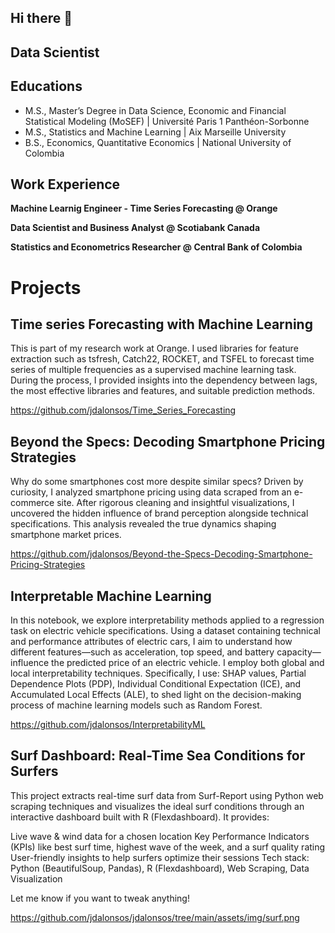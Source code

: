 ## Hi there 👋
## Data Scientist

## Educations
- M.S., Master’s Degree in Data Science, Economic and Financial Statistical Modeling (MoSEF) | Université Paris 1 Panthéon-Sorbonne
- M.S., Statistics and Machine Learning | Aix Marseille University 
- B.S., Economics, Quantitative Economics | National University of Colombia

## Work Experience 

**Machine Learnig Engineer - Time Series Forecasting @ Orange**

**Data Scientist and Business Analyst @ Scotiabank Canada**

**Statistics and Econometrics Researcher @ Central Bank of Colombia**

# Projects

## Time series Forecasting with Machine Learning

This is part of my research work at Orange. I used libraries for feature extraction such as tsfresh, Catch22, ROCKET, and TSFEL to forecast time series of multiple frequencies as a supervised machine learning task. During the process, I provided insights into the dependency between lags, the most effective libraries and features, and suitable prediction methods.

https://github.com/jdalonsos/Time_Series_Forecasting

## Beyond the Specs: Decoding Smartphone Pricing Strategies

Why do some smartphones cost more despite similar specs? Driven by curiosity, I analyzed smartphone pricing using data scraped from an e-commerce site. After rigorous cleaning and insightful visualizations, I uncovered the hidden influence of brand perception alongside technical specifications. This analysis revealed the true dynamics shaping smartphone market prices.

https://github.com/jdalonsos/Beyond-the-Specs-Decoding-Smartphone-Pricing-Strategies


## Interpretable Machine Learning

In this notebook, we explore interpretability methods applied to a regression task on electric vehicle specifications. Using a dataset containing technical and performance attributes of electric cars, I aim to understand how different features—such as acceleration, top speed, and battery capacity—influence the predicted price of an electric vehicle. I employ both global and local interpretability techniques. Specifically, I use:  SHAP values, Partial Dependence Plots (PDP), Individual Conditional Expectation (ICE), and Accumulated Local Effects (ALE), to shed light on the decision-making process of machine learning models such as Random Forest. 

https://github.com/jdalonsos/InterpretabilityML

## Surf Dashboard: Real-Time Sea Conditions for Surfers

This project extracts real-time surf data from Surf-Report using Python web scraping techniques and visualizes the ideal surf conditions through an interactive dashboard built with R (Flexdashboard). It provides:

Live wave & wind data for a chosen location
Key Performance Indicators (KPIs) like best surf time, highest wave of the week, and a surf quality rating
User-friendly insights to help surfers optimize their sessions
Tech stack: Python (BeautifulSoup, Pandas), R (Flexdashboard), Web Scraping, Data Visualization

Let me know if you want to tweak anything! 


https://github.com/jdalonsos/jdalonsos/tree/main/assets/img/surf.png
<!--
**jdalonsos/jdalonsos** is a ✨ _special_ ✨ repository because its `README.md` (this file) appears on your GitHub profile.

Here are some ideas to get you started:

- 🔭 I’m currently working on ...
- 🌱 I’m currently learning ...
- 👯 I’m looking to collaborate on ...
- 🤔 I’m looking for help with ...
- 💬 Ask me about ...
- 📫 How to reach me: ...
- 😄 Pronouns: ...
- ⚡ Fun fact: ...
-->
